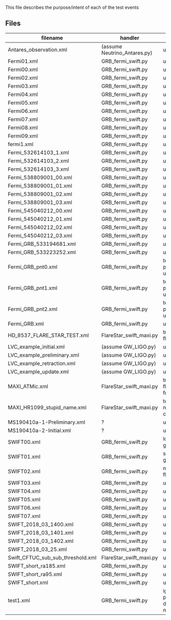 This file describes the purpose/intent of each of the test events

Files
-----

| filename | handler | purpose |
|----------|---------|---------|
| Antares_observation.xml | (assume Neutrino_Antares.py) | unknown |
| Fermi01.xml | GRB_fermi_swift.py | unknown |
| Fermi00.xml | GRB_fermi_swift.py | unknown |
| Fermi02.xml | GRB_fermi_swift.py | unknown |
| Fermi03.xml | GRB_fermi_swift.py | unknown |
| Fermi04.xml | GRB_fermi_swift.py | unknown |
| Fermi05.xml | GRB_fermi_swift.py | unknown |
| Fermi06.xml | GRB_fermi_swift.py | unknown |
| Fermi07.xml | GRB_fermi_swift.py | unknown |
| Fermi08.xml | GRB_fermi_swift.py | unknown |
| Fermi09.xml | GRB_fermi_swift.py | unknown |
| fermi1.xml | GRB_fermi_swift.py | unknown |
| Fermi_532614103_1.xml | GRB_fermi_swift.py | unknown |
| Fermi_532614103_2.xml | GRB_fermi_swift.py | unknown |
| Fermi_532614103_3.xml | GRB_fermi_swift.py | unknown |
| Fermi_538809001_00.xml | GRB_fermi_swift.py | unknown |
| Fermi_538809001_01.xml | GRB_fermi_swift.py | unknown |
| Fermi_538809001_02.xml | GRB_fermi_swift.py | unknown |
| Fermi_538809001_03.xml | GRB_fermi_swift.py | unknown |
| Fermi_545040212_00.xml | GRB_fermi_swift.py | unknown |
| Fermi_545040212_01.xml | GRB_fermi_swift.py | unknown |
| Fermi_545040212_02.xml | GRB_fermi_swift.py | unknown |
| Fermi_545040212_03.xml | GRB_fermi_swift.py | unknown |
| Fermi_GRB_533194681.xml | GRB_fermi_swift.py |  unknown |
| Fermi_GRB_533223252.xml | GRB_fermi_swift.py |  unknown |
| Fermi_GRB_pnt0.xml | GRB_fermi_swift.py | test pointing update |
| Fermi_GRB_pnt1.xml | GRB_fermi_swift.py | test pointing update |
| Fermi_GRB_pnt2.xml | GRB_fermi_swift.py | test pointing update |
| Fermi_GRB.xml | GRB_fermi_swift.py | unknown |
| HD_8537_FLARE_STAR_TEST.xml | FlareStar_swift_maxi.py | trigger on a flare star |
| LVC_example_initial.xml | (assume GW_LIGO.py) | unknown |
| LVC_example_preliminary.xml | (assume GW_LIGO.py) | unknown |
| LVC_example_retraction.xml | (assume GW_LIGO.py) | unknown |
| LVC_example_update.xml | (assume GW_LIGO.py) | unknown |
| MAXI_ATMic.xml | FlareStar_swift_maxi.py | trigger on a flare star from MAXI |
| MAXI_HR1099_stupid_name.xml | FlareStar_swift_maxi.py | test stupid naming conventions |
| MS190410a-1-Preliminary.xml | ? | unknown |
| MS190410a-2-Initial.xml | ? | unknown |
| SWIFT00.xml | GRB_fermi_swift.py | long swift grb |
| SWIFT01.xml | GRB_fermi_swift.py | short swift grb |
| SWIFT02.xml | GRB_fermi_swift.py | not a grb or flare star |
| SWIFT03.xml | GRB_fermi_swift.py | unknown |
| SWIFT04.xml | GRB_fermi_swift.py | unknown |
| SWIFT05.xml | GRB_fermi_swift.py | unknown |
| SWIFT06.xml | GRB_fermi_swift.py | unknown |
| SWIFT07.xml | GRB_fermi_swift.py | unknown |
| SWIFT_2018_03_1400.xml | GRB_fermi_swift.py | unknown |
| SWIFT_2018_03_1401.xml | GRB_fermi_swift.py | unknown |
| SWIFT_2018_03_1402.xml | GRB_fermi_swift.py | unknown |
| SWIFT_2018_03_25.xml | GRB_fermi_swift.py | unknown |
| Swift_CFTUC_sub_sub_threshold.xml | FlareStar_swift_maxi.py | unknown |
| SWIFT_short_ra185.xml | GRB_fermi_swift.py | unknown |
| SWIFT_short_ra95.xml | GRB_fermi_swift.py | unknown |
| SWIFT_short.xml | GRB_fermi_swift.py | unknown |
| test1.xml | GRB_fermi_swift.py  | ignore swift pointing direction notices |
